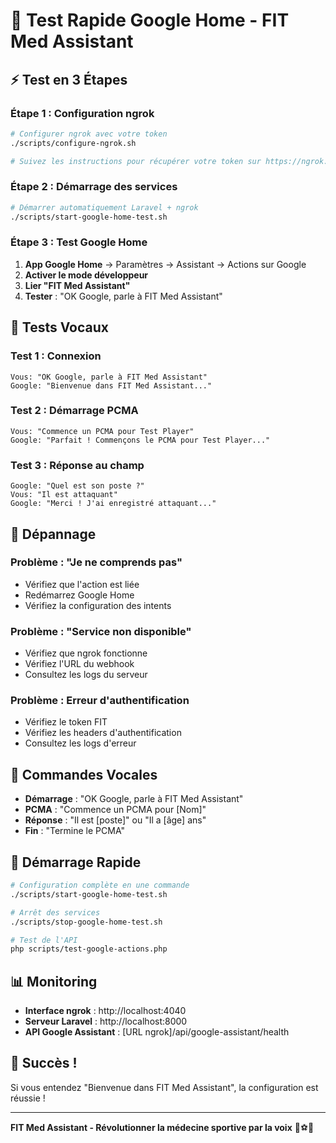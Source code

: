 # 🧪 **Test Rapide Google Home - FIT Med Assistant**

## ⚡ **Test en 3 Étapes**

### **Étape 1 : Configuration ngrok**

```bash
# Configurer ngrok avec votre token
./scripts/configure-ngrok.sh

# Suivez les instructions pour récupérer votre token sur https://ngrok.com/
```

### **Étape 2 : Démarrage des services**

```bash
# Démarrer automatiquement Laravel + ngrok
./scripts/start-google-home-test.sh
```

### **Étape 3 : Test Google Home**

1. **App Google Home** → Paramètres → Assistant → Actions sur Google
2. **Activer le mode développeur**
3. **Lier "FIT Med Assistant"**
4. **Tester** : "OK Google, parle à FIT Med Assistant"

## 🎯 **Tests Vocaux**

### **Test 1 : Connexion**

```
Vous: "OK Google, parle à FIT Med Assistant"
Google: "Bienvenue dans FIT Med Assistant..."
```

### **Test 2 : Démarrage PCMA**

```
Vous: "Commence un PCMA pour Test Player"
Google: "Parfait ! Commençons le PCMA pour Test Player..."
```

### **Test 3 : Réponse au champ**

```
Google: "Quel est son poste ?"
Vous: "Il est attaquant"
Google: "Merci ! J'ai enregistré attaquant..."
```

## 🔧 **Dépannage**

### **Problème : "Je ne comprends pas"**

-   Vérifiez que l'action est liée
-   Redémarrez Google Home
-   Vérifiez la configuration des intents

### **Problème : "Service non disponible"**

-   Vérifiez que ngrok fonctionne
-   Vérifiez l'URL du webhook
-   Consultez les logs du serveur

### **Problème : Erreur d'authentification**

-   Vérifiez le token FIT
-   Vérifiez les headers d'authentification
-   Consultez les logs d'erreur

## 📱 **Commandes Vocales**

-   **Démarrage** : "OK Google, parle à FIT Med Assistant"
-   **PCMA** : "Commence un PCMA pour [Nom]"
-   **Réponse** : "Il est [poste]" ou "Il a [âge] ans"
-   **Fin** : "Termine le PCMA"

## 🚀 **Démarrage Rapide**

```bash
# Configuration complète en une commande
./scripts/start-google-home-test.sh

# Arrêt des services
./scripts/stop-google-home-test.sh

# Test de l'API
php scripts/test-google-actions.php
```

## 📊 **Monitoring**

-   **Interface ngrok** : http://localhost:4040
-   **Serveur Laravel** : http://localhost:8000
-   **API Google Assistant** : [URL ngrok]/api/google-assistant/health

## 🎉 **Succès !**

Si vous entendez "Bienvenue dans FIT Med Assistant", la configuration est réussie !

---

**FIT Med Assistant - Révolutionner la médecine sportive par la voix** 🎤⚽🏥
